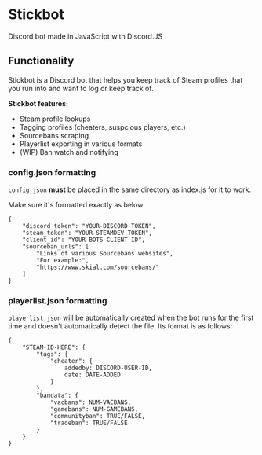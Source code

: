 # Stickbot
Discord bot made in JavaScript with Discord.JS

## Functionality
Stickbot is a Discord bot that helps you keep track of Steam profiles that you run into and want to log or keep track of. 

__Stickbot features:__
* Steam profile lookups
* Tagging profiles (cheaters, suspcious players, etc.)
* Sourcebans scraping
* Playerlist exporting in various formats
* (WIP) Ban watch and notifying

### config.json formatting
`config.json` __must__ be placed in the same directory as index.js for it to work.

Make sure it's formatted exactly as below: 

```
{
    "discord_token": "YOUR-DISCORD-TOKEN",
	"steam_token": "YOUR-STEAMDEV-TOKEN",
    "client_id": "YOUR-BOTS-CLIENT-ID",
	"sourceban_urls": [
        "Links of various Sourcebans websites",
        "For example:",
        "https://www.skial.com/sourcebans/"
    ]
}
```

### playerlist.json formatting
`playerlist.json` will be automatically created when the bot runs for the first time and doesn't automatically detect the file. Its format is as follows:

```
{
    "STEAM-ID-HERE": {
        "tags": {
            "cheater": {
                addedby: DISCORD-USER-ID,
                date: DATE-ADDED
            }
        },
        "bandata": {
            "vacbans": NUM-VACBANS,
            "gamebans": NUM-GAMEBANS,
            "communityban": TRUE/FALSE,
            "tradeban": TRUE/FALSE
        }
    }
}
```